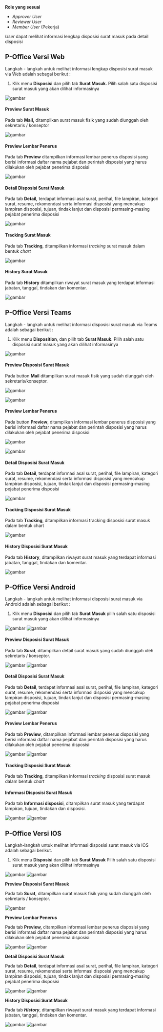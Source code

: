 **Role yang sesuai**

- *Approver User*
- *Reviewer User*
- *Member User* (Pekerja) 

_User_ dapat melihat informasi lengkap disposisi surat masuk pada detail disposisi

## **P-Office Versi Web**

Langkah - langkah untuk melihat informasi lengkap disposisi surat masuk via Web adalah sebagai berikut :

1. Klik menu **Disposisi** dan pilih tab **Surat Masuk.** Pilih salah satu disposisi surat masuk yang akan dilihat informasinya

![gambar](SuratMasuk/SM_Web/SM36.png)


#### **Preview Surat Masuk**


Pada tab **Mail,** ditampilkan surat masuk fisik yang sudah diunggah oleh sekretaris / konseptor

![gambar](SuratMasuk/SM_Web/CR_SM01.png)

#### **Preview Lembar Penerus**


Pada tab **Preview** ditampilkan informasi lembar penerus disposisi yang berisi informasi daftar nama pejabat dan perintah disposisi yang harus dilakukan oleh pejabat penerima disposisi

![gambar](SuratMasuk/SM_Web/CR_SM02.png)

#### **Detail Disposisi Surat Masuk**


Pada tab **Detail,** terdapat informasi asal surat, perihal, file lampiran, kategori surat, resume, rekomendasi serta informasi disposisi yang mencakup lampiran disposisi, tujuan, tindak lanjut dan disposisi permasing-masing pejabat penerima disposisi

![gambar](SuratMasuk/SM_Web/SM39.png)

#### **Tracking Surat Masuk**


Pada tab **Tracking**, ditampilkan informasi _tracking_ surat masuk dalam bentuk _chart_

![gambar](SuratMasuk/SM_Web/SM40.png)

#### **History Surat Masuk**

Pada tab **History** ditampilkan riwayat surat masuk yang terdapat informasi jabatan, tanggal, tindakan dan komentar.

![gambar](SuratMasuk/SM_Web/SM41.png)


## **P-Office Versi Teams**

Langkah - langkah untuk melihat informasi disposisi surat masuk via Teams adalah sebagai berikut :
1. Klik menu **Disposition**, dan pilih tab **Surat Masuk**. Pilih salah satu disposisi surat masuk yang akan dilihat informasinya

![gambar](SuratMasuk/SM_Teams/SM39.png)

#### **Preview Disposisi Surat Masuk**

Pada button **Mail** ditampilkan surat masuk fisik yang sudah diunggah oleh sekretaris/konseptor.

![gambar](SuratMasuk/SM_Teams/SM40.png)

![gambar](SuratMasuk/SM_Teams/SM41.png)


#### **Preview Lembar Penerus**

Pada button **Preview**, ditampilkan informasi lembar penerus disposisi yang berisi informasi daftar nama pejabat dan perintah disposisi yang harus dilakukan oleh pejabat penerima disposisi

![gambar](SuratMasuk/SM_Teams/SM42.png)

![gambar](SuratMasuk/SM_Teams/SM43.png)

#### **Detail Disposisi Surat Masuk**
Pada tab **Detail**, terdapat informasi asal surat, perihal, file lampiran, kategori surat, resume, rekomendasi serta informasi disposisi yang mencakup lampiran disposisi, tujuan, tindak lanjut dan disposisi permasing-masing pejabat penerima disposisi

![gambar](SuratMasuk/SM_Teams/SM44.png)

#### **Tracking Disposisi Surat Masuk**

Pada tab **Tracking**, ditampilkan informasi tracking disposisi surat masuk dalam bentuk chart

![gambar](SuratMasuk/SM_Teams/SM45.png)

#### **History Disposisi Surat Masuk**

Pada tab **History**, ditampilkan riwayat surat masuk yang terdapat informasi jabatan, tanggal, tindakan dan komentar.


![gambar](SuratMasuk/SM_Teams/SM46.png)

## **P-Office Versi Android**

Langkah - langkah untuk melihat informasi disposisi surat masuk via Android adalah sebagai berikut :

1. Klik menu **Disposisi** dan pilih tab **Surat Masuk** pilih salah satu disposisi surat masuk yang akan dilihat informasinya

![gambar](SuratMasuk/SM_Android/Informasidisposisi/A01.jpg) ![gambar](SuratMasuk/SM_Android/Informasidisposisi/A02.jpg)

#### **Preview Disposisi Surat Masuk**

Pada tab **Surat**, ditampilkan detail surat masuk yang sudah diunggah oleh sekretaris / konseptor.

![gambar](SuratMasuk/SM_Android/Informasidisposisi/P01.jpg) ![gambar](SuratMasuk/SM_Android/Informasidisposisi/P02.jpg)

#### **Detail Disposisi Surat Masuk**

Pada tab **Detail**, terdapat informasi asal surat, perihal, file lampiran, kategori surat, resume, rekomendasi serta informasi disposisi yang mencakup lampiran disposisi, tujuan, tindak lanjut dan disposisi permasing-masing pejabat penerima disposisi

![gambar](SuratMasuk/SM_Android/Informasidisposisi/D01.jpg) ![gambar](SuratMasuk/SM_Android/Informasidisposisi/A02.jpg)

#### **Preview Lembar Penerus**

Pada tab **Preview**, ditampilkan informasi lembar penerus disposisi yang berisi informasi daftar nama pejabat dan perintah disposisi yang harus dilakukan oleh
pejabat penerima disposisi

![gambar](SuratMasuk/SM_Android/Informasidisposisi/PL01.jpg) ![gambar](SuratMasuk/SM_Android/Informasidisposisi/PL02.jpg)

#### **Tracking Disposisi Surat Masuk**

Pada tab **Tracking**, ditampilkan informasi _tracking_ disposisi surat masuk dalam bentuk _chart_

#### **Informasi Disposisi Surat Masuk**

Pada tab **Informasi disposisi**, ditampilkan  surat masuk yang terdapat lampiran, tujuan, tindakan dan disposisi.

![gambar](SuratMasuk/SM_Android/Informasidisposisi/ID01.jpg) ![gambar](SuratMasuk/SM_Android/Informasidisposisi/A02.jpg)


## **P-Office Versi IOS**

Langkah-langkah untuk melihat informasi disposisi surat masuk via IOS adalah sebagai berikut.

1.	Klik menu **Disposisi** dan pilih tab **Surat Masuk** Pilih salah satu disposisi surat masuk yang akan dilihat informasinya

![gambar](SuratMasuk/SM_IOS/SM-25.png) ![gambar](SuratMasuk/SM_IOS/SM-26.png)

**Preview Disposisi Surat Masuk**

Pada tab **Surat,** ditampilkan surat masuk fisik yang sudah diunggah oleh sekretaris / konseptor.

![gambar](SuratMasuk/SM_IOS/SM-60.png)

**Preview Lembar Penerus**

Pada tab **Preview,** ditampilkan informasi lembar penerus disposisi yang berisi informasi daftar nama pejabat dan perintah disposisi yang harus dilakukan oleh pejabat penerima disposisi

![gambar](SuratMasuk/SM_IOS/SM-39.png) ![gambar](SuratMasuk/SM_IOS/SM-40.png)

**Detail Disposisi Surat Masuk**

Pada tab **Detail**, terdapat informasi asal surat, perihal, file lampiran, kategori surat, resume, rekomendasi serta informasi disposisi yang mencakup lampiran disposisi, tujuan, tindak lanjut dan disposisi permasing-masing pejabat penerima disposisi

![gambar](SuratMasuk/SM_IOS/SM-41.png) ![gambar](SuratMasuk/SM_IOS/SM-42.png)

**History Disposisi Surat Masuk**

Pada tab **_History_**, ditampilkan riwayat surat masuk yang terdapat informasi jabatan, tanggal, tindakan dan komentar.

![gambar](SuratMasuk/SM_IOS/SM-43.png) ![gambar](SuratMasuk/SM_IOS/SM-45.png)